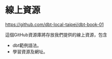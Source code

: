 # 線上資源
https://github.com/dbt-local-taipei/dbt-book-01

這個GitHub資源庫將存放我們提供的線上資源，包含
- dbt範例語法。
- 學習資源及網址。
